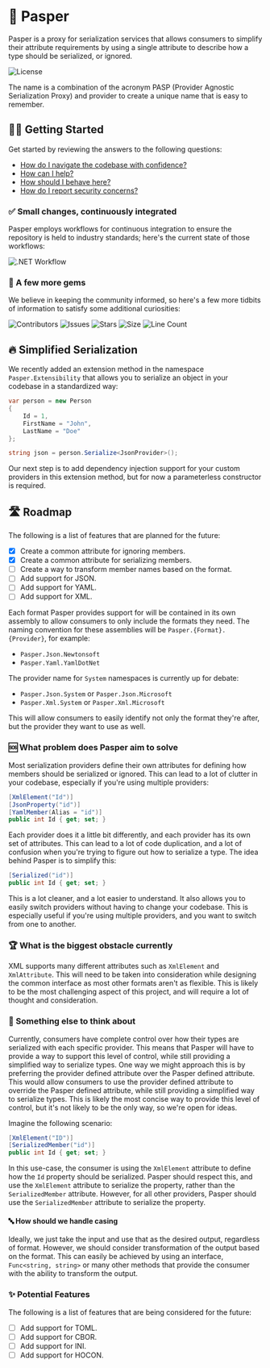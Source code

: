 # 🎨 Pasper

Pasper is a proxy for serialization services that allows consumers to simplify their attribute requirements by using a single attribute to describe how a type should be serialized, or ignored.

![License](https://img.shields.io/github/license/tacosontitan/Pasper?logo=github&style=for-the-badge)

The name is a combination of the acronym PASP (Provider Agnostic Serialization Proxy) and provider to create a unique name that is easy to remember.

## 💁‍♀️ Getting Started

Get started by reviewing the answers to the following questions:

- [How do I navigate the codebase with confidence?](http://pasper.tacosontitan.com)
- [How can I help?](./CONTRIBUTING.md)
- [How should I behave here?](./CODE_OF_CONDUCT.md)
- [How do I report security concerns?](./SECURITY.md)

### ✅ Small changes, continuously integrated

Pasper employs workflows for continuous integration to ensure the repository is held to industry standards; here's the current state of those workflows:

![.NET Workflow](https://img.shields.io/github/actions/workflow/status/tacosontitan/Pasper/dotnet.yml?label=Build%20and%20Test&logo=dotnet&style=for-the-badge)

### 💎 A few more gems

We believe in keeping the community informed, so here's a few more tidbits of information to satisfy some additional curiosities:

![Contributors](https://img.shields.io/github/contributors/tacosontitan/Pasper?logo=github&style=for-the-badge)
![Issues](https://img.shields.io/github/issues/tacosontitan/Pasper?logo=github&style=for-the-badge)
![Stars](https://img.shields.io/github/stars/tacosontitan/Pasper?logo=github&style=for-the-badge)
![Size](https://img.shields.io/github/languages/code-size/tacosontitan/Pasper?logo=github&style=for-the-badge)
![Line Count](https://img.shields.io/tokei/lines/github/tacosontitan/Pasper?logo=github&style=for-the-badge)

## 🔥 Simplified Serialization

We recently added an extension method in the namespace `Pasper.Extensibility` that allows you to serialize an object in your codebase in a standardized way:

```csharp
var person = new Person
{
    Id = 1,
    FirstName = "John",
    LastName = "Doe"
};

string json = person.Serialize<JsonProvider>();
```

Our next step is to add dependency injection support for your custom providers in this extension method, but for now a parameterless constructor is required.

## 🛣️ Roadmap

The following is a list of features that are planned for the future:

- [x] Create a common attribute for ignoring members.
- [x] Create a common attribute for serializing members.
- [ ] Create a way to transform member names based on the format.
- [ ] Add support for JSON.
- [ ] Add support for YAML.
- [ ] Add support for XML.

Each format Pasper provides support for will be contained in its own assembly to allow consumers to only include the formats they need. The naming convention for these assemblies will be `Pasper.{Format}.{Provider}`, for example:

- `Pasper.Json.Newtonsoft`
- `Pasper.Yaml.YamlDotNet`

The provider name for `System` namespaces is currently up for debate:

- `Pasper.Json.System` or `Pasper.Json.Microsoft`
- `Pasper.Xml.System` or `Pasper.Xml.Microsoft`

This will allow consumers to easily identify not only the format they're after, but the provider they want to use as well.

### 🆘 What problem does Pasper aim to solve

Most serialization providers define their own attributes for defining how members should be serialized or ignored. This can lead to a lot of clutter in your codebase, especially if you're using multiple providers:

```csharp
[XmlElement("Id")]
[JsonProperty("id")]
[YamlMember(Alias = "id")]
public int Id { get; set; }
```

Each provider does it a little bit differently, and each provider has its own set of attributes. This can lead to a lot of code duplication, and a lot of confusion when you're trying to figure out how to serialize a type. The idea behind Pasper is to simplify this:

```csharp
[Serialized("id")]
public int Id { get; set; }
```

This is a lot cleaner, and a lot easier to understand. It also allows you to easily switch providers without having to change your codebase. This is especially useful if you're using multiple providers, and you want to switch from one to another.

### 🏆 What is the biggest obstacle currently

XML supports many different attributes such as `XmlElement` and `XmlAttribute`. This will need to be taken into consideration while designing the common interface as most other formats aren't as flexible. This is likely to be the most challenging aspect of this project, and will require a lot of thought and consideration.

### 🤔 Something else to think about

Currently, consumers have complete control over how their types are serialized with each specific provider. This means that Pasper will have to provide a way to support this level of control, while still providing a simplified way to serialize types. One way we might approach this is by preferring the provider defined attribute over the Pasper defined attribute. This would allow consumers to use the provider defined attribute to override the Pasper defined attribute, while still providing a simplified way to serialize types. This is likely the most concise way to provide this level of control, but it's not likely to be the only way, so we're open for ideas.

Imagine the following scenario:

```csharp
[XmlElement("ID")]
[SerializedMember("id")]
public int Id { get; set; }
```

In this use-case, the consumer is using the `XmlElement` attribute to define how the `Id` property should be serialized. Pasper should respect this, and use the `XmlElement` attribute to serialize the property, rather than the `SerializedMember` attribute. However, for all other providers, Pasper should use the `SerializedMember` attribute to serialize the property.

#### 🔤 How should we handle casing

Ideally, we just take the input and use that as the desired output, regardless of format. However, we should consider transformation of the output based on the format. This can easily be achieved by using an interface, `Func<string, string>` or many other methods that provide the consumer with the ability to transform the output.

### ✨ Potential Features

The following is a list of features that are being considered for the future:

- [ ] Add support for TOML.
- [ ] Add support for CBOR.
- [ ] Add support for INI.
- [ ] Add support for HOCON.
